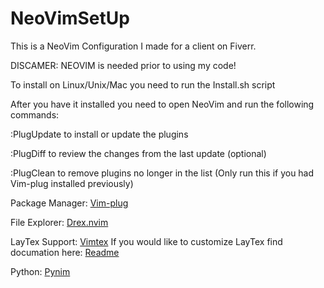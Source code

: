# NeoVimSetUp
This is a NeoVim Configuration I made for a client on Fiverr.

DISCAMER: NEOVIM is needed prior to using my code!

To install on Linux/Unix/Mac you need to run the Install.sh script

After you have it installed you need to open NeoVim and run the following commands:

:PlugUpdate to install or update the plugins

:PlugDiff to review the changes from the last update (optional)

:PlugClean to remove plugins no longer in the list (Only run this if you had Vim-plug installed previously)



Package Manager: [Vim-plug](https://github.com/junegunn/vim-plug) 

File Explorer: [Drex.nvim](https://github.com/TheBlob42/drex.nvim) 

LayTex Support: [Vimtex](https://github.com/lervag/vimtex) 
If you would like to customize LayTex find documation here: [Readme](https://github.com/lervag/vimtex?tab=readme-ov-file#configuration)

Python: [Pynim](https://github.com/neovim/pynvim)

